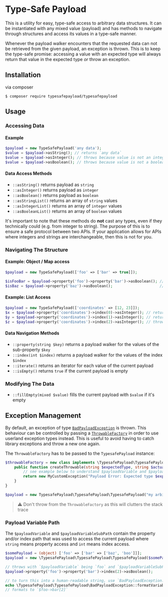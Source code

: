 # Type-Safe Payload
This is a utility for easy, type-safe access to arbitrary data structures.
It can be instantiated with any mixed value (payload) and has methods to
navigate through structures and access its values in a type-safe manner.

Whenever the payload walker encounters that the requested data can not be
retrieved from the given payload, an exception is thrown. This is to keep
the type-safe promise: accessing a value with an expected type will always
return that value in the expected type _or_ throw an exception.

## Installation
via composer
```shell
$ composer require typesafepayload/typesafepayload
```

## Usage
### Accessing Data
#### Example
```php
$payload = new TypeSafePayload('any data');
$value = $payload->asString(); // returns `any data`
$value = $payload->asInteger(); // throws because value is not an integer
$value = $payload->asBoolean(); // throws because value is not a boolean
```

#### Data Access Methods
- `::asString()` returns payload as `string`
- `::asInteger()` returns payload as `integer`
- `::asBoolean()` returns payload as `boolean`
- `::asStringList()` returns an array of `string` values
- `::asIntegerList()` returns an array of `integer` values
- `::asBooleanList()` returns an array of `boolean` values

It's important to note that these methods do **not** cast any types, even
if they technically could (e.g. from integer to string). The purpose of this 
is to ensure a safe protocol between two APIs. If your application allows for
APIs where integers and strings are interchangeable, then this is not for you.

### Navigating The Structure
#### Example: Object / Map access
```php
$payload = new TypeSafePayload(['foo' => ['bar' => true]]);

$isFooBar = $payload->property('foo')->property('bar')->asBoolean(); // returns `true`
$isBaz = $payload->property('baz')->asBoolean();                     // throws because property baz does not exist
```
#### Example: List Access
```php
$payload = new TypeSafePayload(['coordinates' => [12, 23]]);
$x = $payload->property('coordinates')->index(0)->asInteger(); // returns `12`
$y = $payload->property('coordinates')->index(1)->asInteger(); // returns `23`
$z = $payload->property('coordinates')->index(2)->asInteger(); // throws because index 2 is not set
```

#### Data Navigation Methods
- `::property(string $key)` returns a payload walker for the values of the sub-property `$key`
- `::index(int $index)` returns a payload walker for the values of the index `$index`
- `::iterate()` returns an iterator for each value of the current payload
- `::isEmpty()` returns `true` if the current payload is empty

### Modifying The Data
- `::fillEmpty(mixed $value)` fills the current payload with `$value` if it's empty

## Exception Management
By default, an exception of type [`BadPayloadException`](src/BadPayloadException.php) is thrown.
This behaviour can be controlled by passing a [`ThrowableFactory`](src/ThrowableFactory.php)
in order to use userland exception types instead. This is useful to avoid having to catch library
exceptions and throw a new one again.

The `ThrowableFactory` has to be passed to the `TypesafePayload` instance:
```php
$throwableFactory = new class implements \TypesafePayload\TypesafePayload\ThrowableFactory {
    public function createThrowable(string $expectedType, string $actualType, int|string|null $payloadVariable = null,string|int ...$payloadVariableSubPath) : Throwable {
        // see example below to understand $payloadVariable and $payloadVariableSubPath
        return new MyCustomException("Payload Error: Expected type $expectedType but got $actualType instead");
    }
}

$payload = new TypesafePayload\TypesafePayload\TypesafePayload("my arbitrary payload", $throwableFactory);
```
> ⚠️ Don't throw from the `ThrowableFactory` as this will clutters the stack trace

### Payload Variable Path
The `$payloadVariable` and `$payloadVariableSubPath` contain the property and/or index path that was used
to access the current payload where `string` means property access and `int` means index access.

```php
$somePayload = (object) ['foo' => ['bar' => ['baz', 'boo']]];
$payload = new \TypesafePayload\TypesafePayload\TypesafePayload($somePayload);

// throws with `$payloadVariable` being `foo` and `$payloadVariableSubPath` being `bar`, `2` (as integer)
$payload->property('foo')->property('bar')->index(2)->asBoolean();

// to turn this into a human-readable string, use `BadPayloadException::formatVariablePath()`:
echo \TypesafePayload\TypesafePayload\BadPayloadException::formatVariablePath('foo', 'bar', 2);
// formats to `$foo->bar[2]`
```